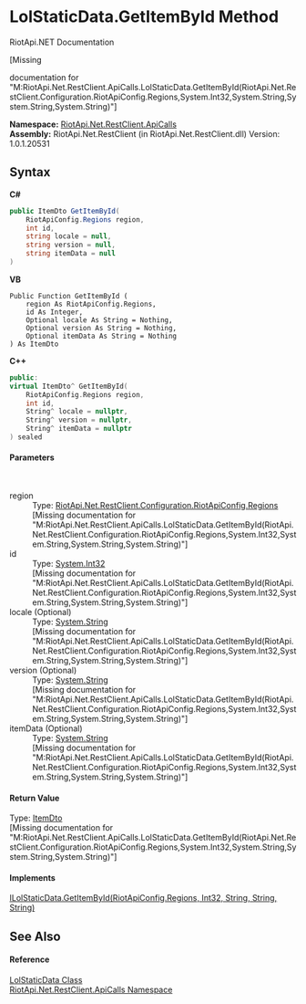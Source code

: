 # LolStaticData.GetItemById Method 
RiotApi.NET Documentation 

\[Missing <summary> documentation for "M:RiotApi.Net.RestClient.ApiCalls.LolStaticData.GetItemById(RiotApi.Net.RestClient.Configuration.RiotApiConfig.Regions,System.Int32,System.String,System.String,System.String)"\]

**Namespace:**&nbsp;<a href="ce503962-9d76-4097-585e-86aa8997f5c3">RiotApi.Net.RestClient.ApiCalls</a><br />**Assembly:**&nbsp;RiotApi.Net.RestClient (in RiotApi.Net.RestClient.dll) Version: 1.0.1.20531

## Syntax

**C#**<br />
``` C#
public ItemDto GetItemById(
	RiotApiConfig.Regions region,
	int id,
	string locale = null,
	string version = null,
	string itemData = null
)
```

**VB**<br />
``` VB
Public Function GetItemById ( 
	region As RiotApiConfig.Regions,
	id As Integer,
	Optional locale As String = Nothing,
	Optional version As String = Nothing,
	Optional itemData As String = Nothing
) As ItemDto
```

**C++**<br />
``` C++
public:
virtual ItemDto^ GetItemById(
	RiotApiConfig.Regions region, 
	int id, 
	String^ locale = nullptr, 
	String^ version = nullptr, 
	String^ itemData = nullptr
) sealed
```


#### Parameters
&nbsp;<dl><dt>region</dt><dd>Type: <a href="4d977124-7072-aed6-d4c3-44de17e37ee2">RiotApi.Net.RestClient.Configuration.RiotApiConfig.Regions</a><br />\[Missing <param name="region"/> documentation for "M:RiotApi.Net.RestClient.ApiCalls.LolStaticData.GetItemById(RiotApi.Net.RestClient.Configuration.RiotApiConfig.Regions,System.Int32,System.String,System.String,System.String)"\]</dd><dt>id</dt><dd>Type: <a href="http://msdn2.microsoft.com/en-us/library/td2s409d" target="_blank">System.Int32</a><br />\[Missing <param name="id"/> documentation for "M:RiotApi.Net.RestClient.ApiCalls.LolStaticData.GetItemById(RiotApi.Net.RestClient.Configuration.RiotApiConfig.Regions,System.Int32,System.String,System.String,System.String)"\]</dd><dt>locale (Optional)</dt><dd>Type: <a href="http://msdn2.microsoft.com/en-us/library/s1wwdcbf" target="_blank">System.String</a><br />\[Missing <param name="locale"/> documentation for "M:RiotApi.Net.RestClient.ApiCalls.LolStaticData.GetItemById(RiotApi.Net.RestClient.Configuration.RiotApiConfig.Regions,System.Int32,System.String,System.String,System.String)"\]</dd><dt>version (Optional)</dt><dd>Type: <a href="http://msdn2.microsoft.com/en-us/library/s1wwdcbf" target="_blank">System.String</a><br />\[Missing <param name="version"/> documentation for "M:RiotApi.Net.RestClient.ApiCalls.LolStaticData.GetItemById(RiotApi.Net.RestClient.Configuration.RiotApiConfig.Regions,System.Int32,System.String,System.String,System.String)"\]</dd><dt>itemData (Optional)</dt><dd>Type: <a href="http://msdn2.microsoft.com/en-us/library/s1wwdcbf" target="_blank">System.String</a><br />\[Missing <param name="itemData"/> documentation for "M:RiotApi.Net.RestClient.ApiCalls.LolStaticData.GetItemById(RiotApi.Net.RestClient.Configuration.RiotApiConfig.Regions,System.Int32,System.String,System.String,System.String)"\]</dd></dl>

#### Return Value
Type: <a href="152c228f-f557-6caf-c38a-642e6c61e827">ItemDto</a><br />\[Missing <returns> documentation for "M:RiotApi.Net.RestClient.ApiCalls.LolStaticData.GetItemById(RiotApi.Net.RestClient.Configuration.RiotApiConfig.Regions,System.Int32,System.String,System.String,System.String)"\]

#### Implements
<a href="74831710-9336-5cb3-16b2-21cc8d8725e3">ILolStaticData.GetItemById(RiotApiConfig.Regions, Int32, String, String, String)</a><br />

## See Also


#### Reference
<a href="8a32866b-afa0-cd3e-c2d3-ceb87ff1dce1">LolStaticData Class</a><br /><a href="ce503962-9d76-4097-585e-86aa8997f5c3">RiotApi.Net.RestClient.ApiCalls Namespace</a><br />